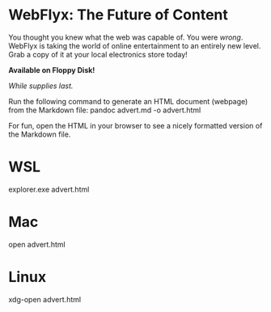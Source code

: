 # WebFlyx: The Future of Content

You thought you knew what the web was capable of. You were _wrong_. WebFlyx is taking the world of online entertainment to an entirely new level. Grab a copy of it at your local electronics store today!

**Available on Floppy Disk!**

_While supplies last._

Run the following command to generate an HTML document (webpage) from the Markdown file:
pandoc advert.md -o advert.html

For fun, open the HTML in your browser to see a nicely formatted version of the Markdown file.
# WSL
explorer.exe advert.html

# Mac
open advert.html

# Linux
xdg-open advert.html
